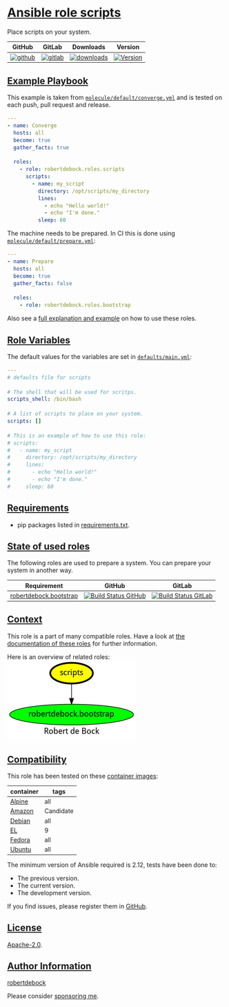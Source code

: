 # [Ansible role scripts](#scripts)

Place scripts on your system.

|GitHub|GitLab|Downloads|Version|
|------|------|---------|-------|
|[![github](https://github.com/robertdebock/ansible-role-scripts/workflows/Ansible%20Molecule/badge.svg)](https://github.com/robertdebock/ansible-role-scripts/actions)|[![gitlab](https://gitlab.com/robertdebock-iac/ansible-role-scripts/badges/master/pipeline.svg)](https://gitlab.com/robertdebock-iac/ansible-role-scripts)|[![downloads](https://img.shields.io/ansible/role/d/robertdebock/scripts)](https://galaxy.ansible.com/robertdebock/scripts)|[![Version](https://img.shields.io/github/release/robertdebock/ansible-role-scripts.svg)](https://github.com/robertdebock/ansible-role-scripts/releases/)|

## [Example Playbook](#example-playbook)

This example is taken from [`molecule/default/converge.yml`](https://github.com/robertdebock/ansible-role-scripts/blob/master/molecule/default/converge.yml) and is tested on each push, pull request and release.

```yaml
---
- name: Converge
  hosts: all
  become: true
  gather_facts: true

  roles:
    - role: robertdebock.roles.scripts
      scripts:
        - name: my_script
          directory: /opt/scripts/my_directory
          lines:
            - echo "Hello world!"
            - echo "I'm done."
          sleep: 60
```

The machine needs to be prepared. In CI this is done using [`molecule/default/prepare.yml`](https://github.com/robertdebock/ansible-role-scripts/blob/master/molecule/default/prepare.yml):

```yaml
---
- name: Prepare
  hosts: all
  become: true
  gather_facts: false

  roles:
    - role: robertdebock.roles.bootstrap
```

Also see a [full explanation and example](https://robertdebock.nl/how-to-use-these-roles.html) on how to use these roles.

## [Role Variables](#role-variables)

The default values for the variables are set in [`defaults/main.yml`](https://github.com/robertdebock/ansible-role-scripts/blob/master/defaults/main.yml):

```yaml
---
# defaults file for scripts

# The shell that will be used for scritps.
scripts_shell: /bin/bash

# A list of scripts to place on your system.
scripts: []

# This is an example of how to use this role:
# scripts:
#   - name: my_script
#     directory: /opt/scripts/my_directory
#     lines:
#       - echo "Hello world!"
#       - echo "I'm done."
#     sleep: 60
```

## [Requirements](#requirements)

- pip packages listed in [requirements.txt](https://github.com/robertdebock/ansible-role-scripts/blob/master/requirements.txt).

## [State of used roles](#state-of-used-roles)

The following roles are used to prepare a system. You can prepare your system in another way.

| Requirement | GitHub | GitLab |
|-------------|--------|--------|
|[robertdebock.bootstrap](https://galaxy.ansible.com/robertdebock/bootstrap)|[![Build Status GitHub](https://github.com/robertdebock/ansible-role-bootstrap/workflows/Ansible%20Molecule/badge.svg)](https://github.com/robertdebock/ansible-role-bootstrap/actions)|[![Build Status GitLab](https://gitlab.com/robertdebock-iac/ansible-role-bootstrap/badges/master/pipeline.svg)](https://gitlab.com/robertdebock-iac/ansible-role-bootstrap)|

## [Context](#context)

This role is a part of many compatible roles. Have a look at [the documentation of these roles](https://robertdebock.nl/) for further information.

Here is an overview of related roles:
![dependencies](https://raw.githubusercontent.com/robertdebock/ansible-role-scripts/png/requirements.png "Dependencies")

## [Compatibility](#compatibility)

This role has been tested on these [container images](https://hub.docker.com/u/robertdebock):

|container|tags|
|---------|----|
|[Alpine](https://hub.docker.com/r/robertdebock/alpine)|all|
|[Amazon](https://hub.docker.com/r/robertdebock/amazonlinux)|Candidate|
|[Debian](https://hub.docker.com/r/robertdebock/debian)|all|
|[EL](https://hub.docker.com/r/robertdebock/enterpriselinux)|9|
|[Fedora](https://hub.docker.com/r/robertdebock/fedora)|all|
|[Ubuntu](https://hub.docker.com/r/robertdebock/ubuntu)|all|

The minimum version of Ansible required is 2.12, tests have been done to:

- The previous version.
- The current version.
- The development version.

If you find issues, please register them in [GitHub](https://github.com/robertdebock/ansible-role-scripts/issues).

## [License](#license)

[Apache-2.0](https://github.com/robertdebock/ansible-role-scripts/blob/master/LICENSE).

## [Author Information](#author-information)

[robertdebock](https://robertdebock.nl/)

Please consider [sponsoring me](https://github.com/sponsors/robertdebock).
